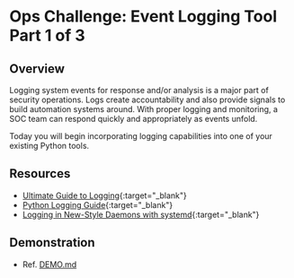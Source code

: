 # Ops Challenge: Event Logging Tool Part 1 of 3

## Overview

Logging system events for response and/or analysis is a major part of security operations. Logs create accountability and also provide signals to build automation systems around. With proper logging and
monitoring, a SOC team can respond quickly and appropriately as events unfold.

Today you will begin incorporating logging capabilities into one of your existing Python tools.

## Resources

- [Ultimate Guide to Logging](https://www.loggly.com/ultimate-guide/python-logging-basics/){:target="_blank"}
- [Python Logging Guide](https://www.machinelearningplus.com/python/python-logging-guide/){:target="_blank"}
- [Logging in New-Style Daemons with systemd](https://www.loggly.com/blog/logging-in-new-style-daemons-with-systemd/){:target="_blank"}

## Demonstration

- Ref. [DEMO.md](DEMO.md)
